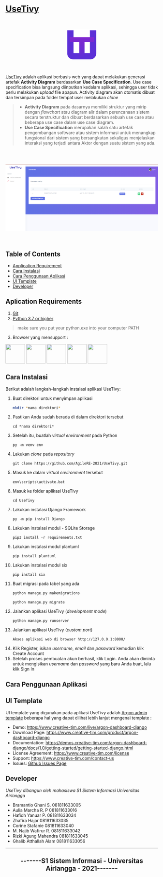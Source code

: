 
# [UseTivy](https://github.com/AgileRE-2021/UseTivy) 
<br />
<p align="center">
<img src="https://github.com/AgileRE-2021/UseTivy/blob/master/core/static/assets/img/brand/logo_small.png" width="100" height="100">
</p>
<br />


[UseTivy](https://github.com/AgileRE-2021/UseTivy) adalah aplikasi berbasis web yang dapat melakukan generasi artefak **Activity Diagram** berdasarkan **Use Case Specification**. Use case specification bisa langsung diinputkan kedalam aplikasi, sehingga user tidak perlu melakukan *upload* file apapun. Activity diagram akan otomatis dibuat dan tersimpan pada folder tempat user melakukan *clone*
>- **Activity Diagram** pada dasarnya memiliki struktur yang mirip dengan *flowchart* atau diagram alir dalam perencanaan sistem secara terstruktur dan dibuat berdasarkan sebuah use case atau beberapa use case dalam use case diagram.
>- **Use Case Specification** merupakan salah satu artefak pengembangan software atau sistem informasi untuk menangkap fungsional dari sistem yang bersangkutan sekaligus menjelaskan interaksi yang terjadi antara Aktor dengan suatu sistem yang ada.

<br />
<br />

![UseTify Dashboard Page.](https://github.com/AgileRE-2021/UseTivy/blob/master/contoh_1.png)

<br />

## Table of Contents

* [Application Requirement](#aplication-requirements)
* [Cara Instalasi](#cara-instalasi)
* [Cara Penggunaan Aplikasi](#cara-penggunaan-aplikasi)
* [UI Template](#ui-template)
* [Developer](#developer)

## Aplication Requirements
1. [Git](https://git-scm.com/downloads)
2. [Python 3.7 or higher](https://www.python.org/downloads/)
>make sure you put your python.exe into your computer PATH 
3. Browser yang mensupport :

<img src="https://s3.amazonaws.com/creativetim_bucket/github/browser/chrome.png" width="64" height="64"> <img src="https://s3.amazonaws.com/creativetim_bucket/github/browser/firefox.png" width="64" height="64"> <img src="https://s3.amazonaws.com/creativetim_bucket/github/browser/edge.png" width="64" height="64"> <img src="https://s3.amazonaws.com/creativetim_bucket/github/browser/safari.png" width="64" height="64"> <img src="https://s3.amazonaws.com/creativetim_bucket/github/browser/opera.png" width="64" height="64">

##  Cara Instalasi

Berikut adalah langkah-langkah instalasi aplikasi UseTivy:

1. Buat direktori untuk menyimpan aplikasi
   ```sh
   mkdir *nama direktori*  
   ```
2. Pastikan Anda sudah berada di dalam direktori tersebut
   ```
   cd *nama direktori*  
   ```
3. Setelah itu, buatlah _virtual environment_ pada Python 
   ```
   py -m venv env  
   ```
4. Lakukan _clone_ pada _repository_    
   ```
   git clone https://github.com/AgileRE-2021/UseTivy.git  
   ```
5. Masuk ke dalam _virtual environment_ tersebut 
   ```
   env\scripts\activate.bat  
   ```
6. Masuk ke folder aplikasi UseTivy 
   ```
   cd UseTivy  
   ```
7. Lakukan instalasi Django Framework 
   ```
   py -m pip install Django  
   ```
8. Lakukan instalasi modul - SQLite Storage 
    ```
    pip3 install -r requirements.txt  
    ```
9. Lakukan instalasi modul plantuml
    ```
    pip install plantuml  
    ```
10. Lakukan instalasi modul six
    ```
    pip install six  
    ```
11. Buat migrasi pada tabel yang ada
    ```
    python manage.py makemigrations  
    ```
    ```
    python manage.py migrate  
    ```
12. Jalankan aplikasi UseTivy (_development mode_)
    ```
    python manage.py runserver  
    ```
13. Jalankan aplikasi UseTivy (_custom port_)
    ```
    Akses aplikasi web di browser http://127.0.0.1:8000/
    ```
14. Klik Register, isikan _username_, _email_ dan _password_ kemudian klik Create Account
15.	Setelah proses pembuatan akun berhasil, klik Login. Anda akan diminta untuk mengisikan _username_ dan _password_ yang baru Anda buat, lalu klik Sign In

## Cara Penggunaan Aplikasi


## UI Template
UI template yang digunakan pada aplikasi UseTivy adalah [Argon admin template](https://github.com/creativetimofficial/argon-dashboard-django)
beberapa hal yang dapat dilihat lebih lanjut mengenai template : 
- Demo: <https://www.creative-tim.com/live/argon-dashboard-django>
- Download Page: <https://www.creative-tim.com/product/argon-dashboard-django>
- Documentation: <https://demos.creative-tim.com/argon-dashboard-django/docs/1.0/getting-started/getting-started-django.html>
- License Agreement: <https://www.creative-tim.com/license>
- Support: <https://www.creative-tim.com/contact-us>
- Issues: [Github Issues Page](https://github.com/creativetimofficial/argon-dashboard-django/issues)

## Developer
*UseTivy dibangun oleh mahasiswa S1 Sistem Informasi Universitas Airlangga*
- Bramantio Ghani S.	081811633005
- Aulia Marcha R. P	081811633016
- Hafidh Yanuar P.	081811633034
- Zhafira Hajar	081811633035
- Corine Stafanie	081811633040
- M. Najib Wafirur R.	081811633042
- Rizki Agung Mahendra	081811633045
- Ghalib Atthallah Alam	081811633056

---
<h2 align="center"> -------S1 Sistem Informasi - Universitas Airlangga - 2021------- </h2>
<br/>
